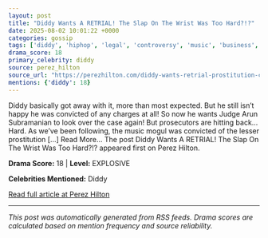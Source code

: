 ```yaml
---
layout: post
title: "Diddy Wants A RETRIAL! The Slap On The Wrist Was Too Hard?!?"
date: 2025-08-02 10:01:22 +0000
categories: gossip
tags: ['diddy', 'hiphop', 'legal', 'controversy', 'music', 'business', 'source-perez_hilton', 'drama-explosive']
drama_score: 18
primary_celebrity: diddy
source: perez_hilton
source_url: "https://perezhilton.com/diddy-wants-retrial-prostitution-conviction-prosecutors-argue-hes-a-danger/"
mentions: {'diddy': 18}
---
```


Diddy basically got away with it, more than most expected. But he still isn&#8217;t happy he was convicted of any charges at all! So now he wants Judge Arun Subramanian to look over the case again! But prosecutors are hitting back&#8230; Hard. As we&#8217;ve been following, the music mogul was convicted of the lesser prostitution [...] Read More... The post Diddy Wants A RETRIAL! The Slap On The Wrist Was Too Hard?!? appeared first on Perez Hilton.

**Drama Score:** 18 | **Level:** EXPLOSIVE

**Celebrities Mentioned:** Diddy

[Read full article at Perez Hilton](https://perezhilton.com/diddy-wants-retrial-prostitution-conviction-prosecutors-argue-hes-a-danger/)

---
*This post was automatically generated from RSS feeds. Drama scores are calculated based on mention frequency and source reliability.*
